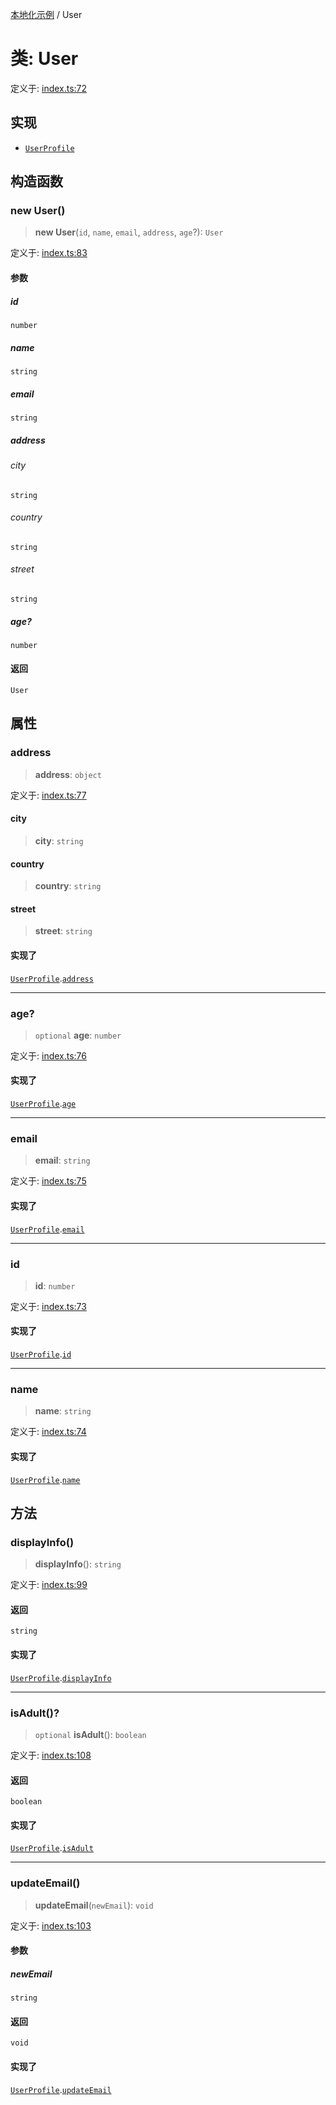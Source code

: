 [本地化示例](../README.md) / User

# 类: User

定义于: [index.ts:72](https://github.com/typedoc2md/typedoc-plugin-markdown-examples/blob/main/examples/localization/src/index.ts#L72)

## 实现

- [`UserProfile`](../interfaces/UserProfile.md)

## 构造函数

### new User()

> **new User**(`id`, `name`, `email`, `address`, `age`?): `User`

定义于: [index.ts:83](https://github.com/typedoc2md/typedoc-plugin-markdown-examples/blob/main/examples/localization/src/index.ts#L83)

#### 参数

##### id

`number`

##### name

`string`

##### email

`string`

##### address

###### city

`string`

###### country

`string`

###### street

`string`

##### age?

`number`

#### 返回

`User`

## 属性

### address

> **address**: `object`

定义于: [index.ts:77](https://github.com/typedoc2md/typedoc-plugin-markdown-examples/blob/main/examples/localization/src/index.ts#L77)

#### city

> **city**: `string`

#### country

> **country**: `string`

#### street

> **street**: `string`

#### 实现了

[`UserProfile`](../interfaces/UserProfile.md).[`address`](../interfaces/UserProfile.md#address)

***

### age?

> `optional` **age**: `number`

定义于: [index.ts:76](https://github.com/typedoc2md/typedoc-plugin-markdown-examples/blob/main/examples/localization/src/index.ts#L76)

#### 实现了

[`UserProfile`](../interfaces/UserProfile.md).[`age`](../interfaces/UserProfile.md#age)

***

### email

> **email**: `string`

定义于: [index.ts:75](https://github.com/typedoc2md/typedoc-plugin-markdown-examples/blob/main/examples/localization/src/index.ts#L75)

#### 实现了

[`UserProfile`](../interfaces/UserProfile.md).[`email`](../interfaces/UserProfile.md#email)

***

### id

> **id**: `number`

定义于: [index.ts:73](https://github.com/typedoc2md/typedoc-plugin-markdown-examples/blob/main/examples/localization/src/index.ts#L73)

#### 实现了

[`UserProfile`](../interfaces/UserProfile.md).[`id`](../interfaces/UserProfile.md#id)

***

### name

> **name**: `string`

定义于: [index.ts:74](https://github.com/typedoc2md/typedoc-plugin-markdown-examples/blob/main/examples/localization/src/index.ts#L74)

#### 实现了

[`UserProfile`](../interfaces/UserProfile.md).[`name`](../interfaces/UserProfile.md#name)

## 方法

### displayInfo()

> **displayInfo**(): `string`

定义于: [index.ts:99](https://github.com/typedoc2md/typedoc-plugin-markdown-examples/blob/main/examples/localization/src/index.ts#L99)

#### 返回

`string`

#### 实现了

[`UserProfile`](../interfaces/UserProfile.md).[`displayInfo`](../interfaces/UserProfile.md#displayinfo)

***

### isAdult()?

> `optional` **isAdult**(): `boolean`

定义于: [index.ts:108](https://github.com/typedoc2md/typedoc-plugin-markdown-examples/blob/main/examples/localization/src/index.ts#L108)

#### 返回

`boolean`

#### 实现了

[`UserProfile`](../interfaces/UserProfile.md).[`isAdult`](../interfaces/UserProfile.md#isadult)

***

### updateEmail()

> **updateEmail**(`newEmail`): `void`

定义于: [index.ts:103](https://github.com/typedoc2md/typedoc-plugin-markdown-examples/blob/main/examples/localization/src/index.ts#L103)

#### 参数

##### newEmail

`string`

#### 返回

`void`

#### 实现了

[`UserProfile`](../interfaces/UserProfile.md).[`updateEmail`](../interfaces/UserProfile.md#updateemail)
